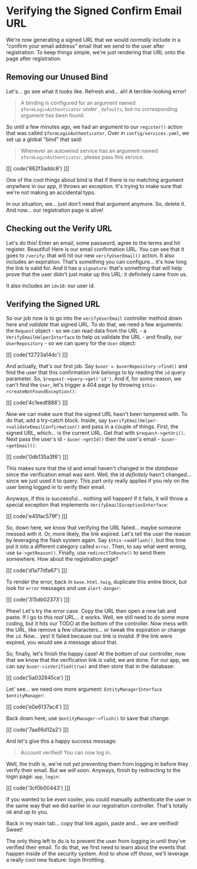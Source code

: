 # Verifying the Signed Confirm Email URL

We're now generating a signed URL that we would *normally* include in a "confirm
your email address" email that we send to the user after registration. To keep
things simple, we're just rendering that URL onto the page after registration.

## Removing our Unused Bind

Let's... go see what it looks like. Refresh and... ah! A terrible-looking error!

> A binding is configured for an argument named `$formLoginAuthenticator` under
> `_defaults`, but no corresponding argument has been found.

So until a few minutes ago, we had an argument to our `register()` action that was
called `$formLoginAuthenticator`. Over in `config/services.yaml`, we
set up a global "bind" that said:

> Whenever an autowired service has an argument named `$formLoginAuthenticator`,
> please pass this service.

[[[ code('882f3addc8') ]]]

One of the cool things about bind is that if there is *no* matching argument
*anywhere* in our app, it throws an exception. It's trying to make sure that we're
not making an accidental typo.

In our situation, we... just don't need that argument anymore. So, delete it.
And now... our registration page is alive!

## Checking out the Verify URL

Let's do this! Enter an email, some password, agree to the terms and hit register.
Beautiful! Here is our email confirmation URL. You can see that it goes to
`/verify`: that will hit our new `verifyUserEmail()` action. It also includes
an expiration. That's something you can configure... it's how long the link
is valid for. And it has a `signature`: that's something that will help prove
that the user didn't just make up this URL: it definitely came from us.

It also includes an `id=18`: our user id.

## Verifying the Signed URL

So our job now is to go into the `verifyUserEmail` controller method down here
and *validate* that signed URL. To do that, we need a few arguments:
the `Request` object - so we can read data from the URL - a
`VerifyEmailHelperInterface` to help us validate the URL - and finally,
our `UserRepository` - so we can query for the `User` object:

[[[ code('f2723a14dc') ]]]

And actually, that's our first job. Say `$user = $userRepository->find()` and
find the user that this confirmation link belongs to by reading the `id` query
parameter. So, `$request->query->get('id')`. And if, for some reason, we can't
find the `User`, let's trigger a 404 page by throwing
`$this->createNotFoundException()`:

[[[ code('4c1eedf886') ]]]

*Now* we can make sure that the signed URL hasn't been tampered with. To do that,
add a try-catch block. Inside, say `$verifyEmailHelper->validateEmailConfirmation()`
and pass in a couple of things. First, the signed URL, which... is the current URL.
Get that with `$request->getUri()`. Next pass the user's id - `$user->getId()` then
the user's email - `$user->getEmail()`:

[[[ code('0db135a3f6') ]]]

This makes sure that the id and email haven't changed in the *database* since
the verification email was sent. Well, the id *definitely* hasn't changed...
since we just used it to query. This part only really applies if you rely on
the user being logged in to verify their email.

Anyways, if this is successful... nothing will happen! If it fails, it will throw a
special exception that implements `VerifyEmailExceptionInterface`:

[[[ code('e45fac579f') ]]]

So, down here, we know that verifying the URL failed... maybe someone messed
with it. Or, more likely, the link expired. Let's tell the user the reason
by leveraging the flash system again. Say `$this->addFlash()`, but this time
put it into a different category called `error`. Then, to say what went wrong,
use `$e->getReason()`. Finally, use `redirectToRoute()` to send them somewhere.
How about the registration page?

[[[ code('d1a77dfa67') ]]]

To render the error, back in `base.html.twig`, duplicate this entire block,
but look for `error` messages and use `alert-danger`:

[[[ code('315db02373') ]]]

Phew! Let's try the error case. Copy the URL then open a new tab and paste. If
I go to this *real* URL... it works. Well, we still need to do some more coding,
but it hits our TODO at the bottom of the controller. *Now* mess with the URL,
like remove a few characters... or tweak the expiration or change the `id`.
Now... yes! It failed because our link is invalid. If the link were expired, you
would see a message about that.

So, finally, let's finish the happy case! At the bottom of our controller, now that
we know that the verification link *is* valid, we are done. For our app, we can
say `$user->isVerified(true)` and then store that in the database:

[[[ code('5a032845ce') ]]]

Let' see... we need one more argument: `EntityManagerInterface $entityManager`:

[[[ code('e0e6137ac4') ]]]

Back down here, use `$entityManager->flush()` to save that change:

[[[ code('7aa66d12a2') ]]]

And let's give this a happy success message:

> Account verified! You can now log in.

Well, the truth is, we're not *yet* preventing them from logging in before they
verify their email. But we *will* soon. Anyways, finish by redirecting
to the login page: `app_login`:

[[[ code('3cf0b00443') ]]]

If you wanted to be *even* cooler, you could manually authenticate the user in
the same way that we did earlier in our registration controller. That's totally
ok and up to you.

Back in my main tab... copy that link again, paste and... we are verified! Sweet!

The only thing left to do is to prevent the user from logging in until they've
verified their email. To do that, we first need to learn about the events that happen
inside of the security system. And to show off *those*, we'll leverage a really
cool new feature: login throttling.

